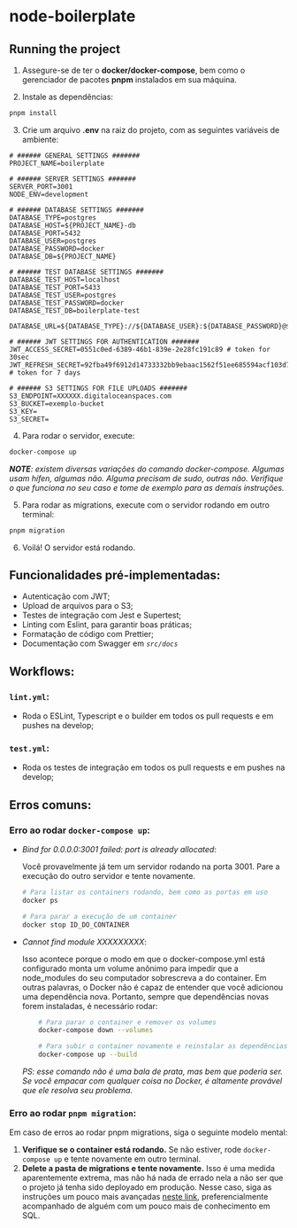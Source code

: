 # node-boilerplate

## Running the project

1. Assegure-se de ter o **docker/docker-compose**, bem como o gerenciador de pacotes **pnpm** instalados em sua máquina.

2. Instale as dependências:

```bash
pnpm install
```

3. Crie um arquivo **.env** na raiz do projeto, com as seguintes variáveis de ambiente:

```dotenv
# ###### GENERAL SETTINGS #######
PROJECT_NAME=boilerplate

# ###### SERVER SETTINGS #######
SERVER_PORT=3001
NODE_ENV=development

# ###### DATABASE SETTINGS #######
DATABASE_TYPE=postgres
DATABASE_HOST=${PROJECT_NAME}-db
DATABASE_PORT=5432
DATABASE_USER=postgres
DATABASE_PASSWORD=docker
DATABASE_DB=${PROJECT_NAME}

# ###### TEST DATABASE SETTINGS #######
DATABASE_TEST_HOST=localhost
DATABASE_TEST_PORT=5433
DATABASE_TEST_USER=postgres
DATABASE_TEST_PASSWORD=docker
DATABASE_TEST_DB=boilerplate-test

DATABASE_URL=${DATABASE_TYPE}://${DATABASE_USER}:${DATABASE_PASSWORD}@${DATABASE_HOST}:${DATABASE_PORT}/${DATABASE_DB}

# ###### JWT SETTINGS FOR AUTHENTICATION #######
JWT_ACCESS_SECRET=0551c0ed-6389-46b1-839e-2e28fc191c89 # token for 30sec
JWT_REFRESH_SECRET=92fba49f6912d14733332bb9ebaac1562f51ee685594acf103d71f685f70868b # token for 7 days

# ###### S3 SETTINGS FOR FILE UPLOADS #######
S3_ENDPOINT=XXXXXX.digitaloceanspaces.com
S3_BUCKET=exemplo-bucket
S3_KEY=
S3_SECRET=
```

4. Para rodar o servidor, execute:

```bash
docker-compose up
```

_**NOTE**: existem diversas variações do comando docker-compose. Algumas usam hífen, algumas não. Alguma precisam de sudo, outras não. Verifique o que funciona no seu caso e tome de exemplo para as demais instruções._

5. Para rodar as migrations, execute com o servidor rodando em outro terminal:

```bash
pnpm migration
```

6. Voilá! O servidor está rodando.

## Funcionalidades pré-implementadas:

- Autenticação com JWT;
- Upload de arquivos para o S3;
- Testes de integração com Jest e Supertest;
- Linting com Eslint, para garantir boas práticas;
- Formatação de código com Prettier;
- Documentação com Swagger em _`src/docs`_

## Workflows:

### `lint.yml`:

- Roda o ESLint, Typescript e o builder em todos os pull requests e em pushes na develop;

### `test.yml`:

- Roda os testes de integração em todos os pull requests e em pushes na develop;

## Erros comuns:

### Erro ao rodar `docker-compose up`:

- _Bind for 0.0.0.0:3001 failed: port is already allocated_:

  Você provavelmente já tem um servidor rodando na porta 3001. Pare a execução do outro servidor e tente novamente.

  ```bash
  # Para listar os containers rodando, bem como as portas em uso
  docker ps

  # Para parar a execução de um container
  docker stop ID_DO_CONTAINER
  ```

- _Cannot find module XXXXXXXXX_:

  Isso acontece porque o modo em que o docker-compose.yml está configurado monta um volume anônimo para impedir que a node_modules do seu computador sobrescreva a do container. Em outras palavras, o Docker não é capaz de entender que você adicionou uma dependência nova. Portanto, sempre que dependências novas forem instaladas, é necessário rodar:

  ```bash
      # Para parar o container e remover os volumes
      docker-compose down --volumes

      # Para subir o container novamente e reinstalar as dependências
      docker-compose up --build
  ```

  _PS: esse comando não é uma bala de prata, mas bem que poderia ser. Se você empacar com qualquer coisa no Docker, é altamente provável que ele resolva seu problema._

### Erro ao rodar `pnpm migration`:

Em caso de erros ao rodar pnpm migrations, siga o seguinte modelo mental:

1. **Verifique se o container está rodando.** Se não estiver, rode `docker-compose up` e tente novamente em outro terminal.
2. **Delete a pasta de migrations e tente novamente.** Isso é uma medida aparentemente extrema, mas não há nada de errado nela a não ser que o projeto já tenha sido deployado em produção. Nesse caso, siga as instruções um pouco mais avançadas [neste link](https://www.prisma.io/docs/guides/migrate/production-troubleshooting), preferencialmente acompanhado de alguém com um pouco mais de conhecimento em SQL.
